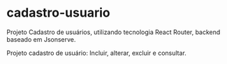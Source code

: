 # cadastro-usuario
Projeto Cadastro de usuários, utilizando tecnologia React Router, backend baseado em Jsonserve.

Projeto cadastro de usuário:
Incluir, alterar, excluir e consultar.
